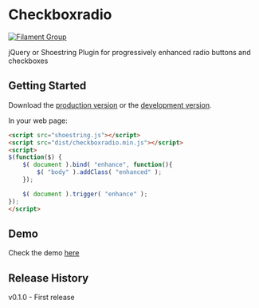 # Checkboxradio

[![Filament Group](http://filamentgroup.com/images/fg-logo-positive-sm-crop.png) ](http://www.filamentgroup.com/)

jQuery or Shoestring Plugin for progressively enhanced radio buttons and checkboxes

## Getting Started
Download the [production version][min] or the [development version][max].

[min]: https://raw.github.com/filamentgroup/checkboxradio/master/dist/checkboxradio.min.js
[max]: https://raw.github.com/filamentgroup/checkboxradio/master/dist/checkboxradio.js

In your web page:

```html
<script src="shoestring.js"></script>
<script src="dist/checkboxradio.min.js"></script>
<script>
$(function($) {
	$( document ).bind( "enhance", function(){
		$( "body" ).addClass( "enhanced" );
	});

	$( document ).trigger( "enhance" );
});
</script>
```

## Demo
Check the demo [here](http://filamentgroup.github.io/checkboxradio/)

## Release History
v0.1.0 - First release
